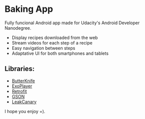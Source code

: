 # Baking App

Fully funcional Android app made for Udacity's Android Developer Nanodegree.

* Display recipes downloaded from the web
* Stream videos for each step of a recipe
* Easy navigation between steps
* Adaptative UI for both smartphones and tablets


## Libraries:
* [ButterKnife](https://github.com/JakeWharton/butterknife)
* [ExoPlayer](https://github.com/google/ExoPlayer)
* [Retrofit](https://github.com/square/retrofit)
* [GSON](https://github.com/google/gson)
* [LeakCanary](https://github.com/square/leakcanary)

I hope you enjoy =).
 
